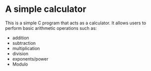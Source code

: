 # A simple calculator

This is a simple C program that acts as a calculator. It allows users to perform basic arithmetic operations such as:

- addition
- subtraction
- multiplication
- division
- exponents/power
- Modulo
